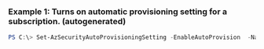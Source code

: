 ### Example 1: Turns on automatic provisioning setting for a subscription. (autogenerated)
```powershell
PS C:\> Set-AzSecurityAutoProvisioningSetting -EnableAutoProvision  -Name default
```

